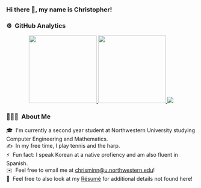### Hi there 👋, my name is Christopher!

### ⚙️ &nbsp;GitHub Analytics

<p align="center">
<a href="https://github.com/minnce">
  <img height="180em" src="https://github-readme-stats-eight-theta.vercel.app/api?username=minnce&show_icons=true&theme=algolia&include_all_commits=true&count_private=true"/>
  <img height="180em" src="https://github-readme-stats-eight-theta.vercel.app/api/top-langs/?username=minnce&layout=compact&langs_count=8&theme=algolia"/>
  <img src="https://github-readme-streak-stats.herokuapp.com/?user=minnce&&theme=algolia&&hide_border=true"
/>
</a>
</p>

### 👨🏻‍💻 &nbsp;About Me

🎓 &nbsp;I'm currently a second year student at Northwestern University studying Computer Engineering and Mathematics.\
✍️ &nbsp;In my free time, I play tennis and the harp.\
⚡ &nbsp;Fun fact: I speak Korean at a native profiency and am also fluent in Spanish.\
✉️ &nbsp;Feel free to email me at chrisminn@u.northwestern.edu!\
📄 &nbsp;Feel free to also look at my [Résumé](https://drive.google.com/file/d/1HXPawa8PaqXCvkCGvNCsxuVD35pkjt-1/view?usp=sharing) for additional details not found here!

